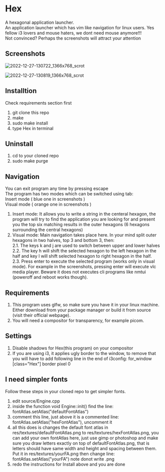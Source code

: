 # Hex
A hexagonal application launcher.\
An application launcher which has vim like navigation for linux users. Yes fellow i3 lovers and mouse haters, we dont need mouse anymore!!!\
Not convinced? Perhaps the screenshots will attract your attention

## Screenshots
![2022-12-27-130722_1366x768_scrot](https://user-images.githubusercontent.com/47611483/209641801-ac893155-b805-48eb-9198-e98840da76aa.png)

![2022-12-27-130819_1366x768_scrot](https://user-images.githubusercontent.com/47611483/209641813-e5ced698-6630-4b0f-9d8f-ac2fe1360991.png)

## Installtion
Check requirements section first
1. git clone this repo
2. make
3. sudo make install
4. type Hex in terminal

## Uninstall
1. cd to your cloned repo
2. sudo make purge

## Navigation
You can exit program any time by pressing escape\
The program has two modes which can be switched using tab: \
Insert mode ( blue one in screenshots )\
Visual mode ( orange one in screenshots )
1. Insert mode: It allows you to write a string in the centeral hexagon, the program will try to find the application you are looking for and present you the top six matching results in the outer hexagons (6 hexagons surrounding the central hexagons)
2. Visual mode: Main navigation takes place here. In your mind split outer hexagons in two halves, top 3 and bottom 3, then:\
2.1. The keys k and j are used to switch between upper and lower halves\
2.2. The key h will shift the selected hexagon to the left hexagon in the half and key l will shift selected hexagon to right hexagon in the half.\
2.3. Press enter to execute the selected program (works only in visual mode). For example in the screenshots, pressing enter will execute vlc media player. Beware it does not executes cli programs like nmtui (poweroff and reboot works though).

## Requirements
1. This program uses glfw, so make sure you have it in your linux machine. Either download from your package manager or build it from source (visit their official webpage).
2. You will need a compositor for transparency, for example picom.

## Settings
1. Disable shadows for Hex(this program) on your compositor
2. If you are using i3, it applies ugly border to the window, to remove that you will have to add following line in the end of i3config: for_window [class="Hex"] border pixel 0


## I need simpler fonts
Follow these steps in your cloned repo to get simpler fonts.
1. edit source/Engine.cpp
2. inside the function void Engine::init() find the line: fontAtlas.setAtlas("defaultFontAtlas")
3. comment this line, just above it is a commented line: fontAtlas.setAtlas("hexFontAtlas"), uncomment it
4. all this does is changes the default font atlas in res/textures/defaultFontAtlas.png to res/textures/hexFontAtlas.png, you can add your own fontAtlas here, just use gimp or photoshop and make sure you draw letters exactly on top of defaultFontAtlas.png, that is letters should have same width and height and spacing between them. Put it in res/textures/yourFA.png then change line: fontAtlas.setAtlas("yourFA") note donot write .png
5. redo the instructions for Install above and you are done
